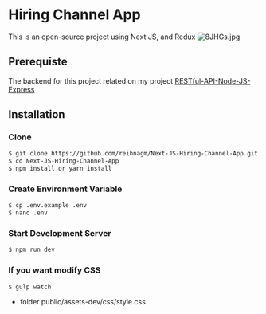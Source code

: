 # Hiring Channel App
This is an open-source project using Next JS, and Redux
![8JHGs.jpg](https://i.ibb.co/jr0WFXD/Artboard-1-3x-80.jpg)

## Prerequiste
The backend for this project related on my project [RESTful-API-Node-JS-Express](https://github.com/reihnagm/RESTful-API-Node-JS-Express)  

## Installation

### Clone
```bash
$ git clone https://github.com/reihnagm/Next-JS-Hiring-Channel-App.git
$ cd Next-JS-Hiring-Channel-App
$ npm install or yarn install
```

### Create Environment Variable
```bash
$ cp .env.example .env
$ nano .env
```

### Start Development Server
```bash
$ npm run dev
```

### If you want modify CSS
```bash
$ gulp watch
```
- folder public/assets-dev/css/style.css
